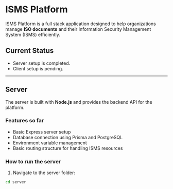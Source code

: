 # ISMS Platform

ISMS Platform is a full stack application designed to help organizations manage **ISO documents** and their Information Security Management System (ISMS) efficiently.

## Current Status

- Server setup is completed.
- Client setup is pending.

---

## Server

The server is built with **Node.js** and provides the backend API for the platform.

### Features so far

- Basic Express server setup
- Database connection using Prisma and PostgreSQL
- Environment variable management
- Basic routing structure for handling ISMS resources

### How to run the server

1. Navigate to the server folder:

```bash
cd server
```
